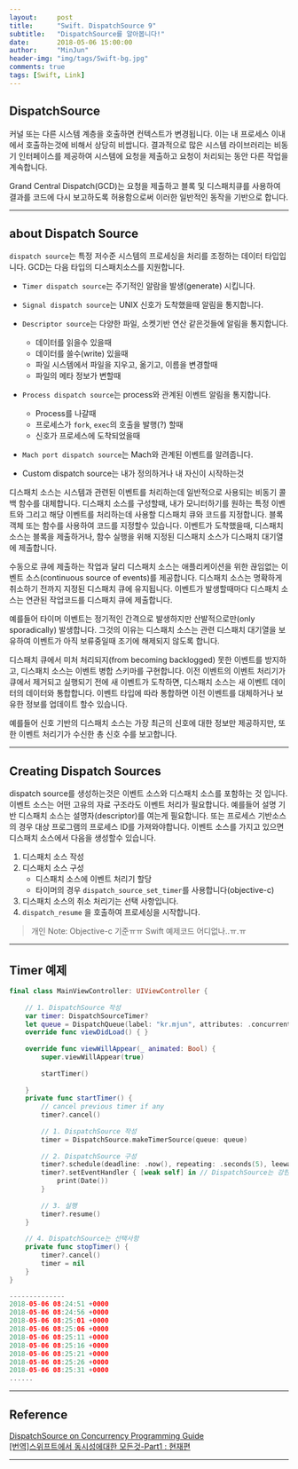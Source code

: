 ```yaml
---
layout:     post
title:      "Swift. DispatchSource 9"
subtitle:   "DispatchSource를 알아봅니다!"
date:       2018-05-06 15:00:00
author:     "MinJun"
header-img: "img/tags/Swift-bg.jpg"
comments: true 
tags: [Swift, Link]
---
```


## DispatchSource 

커널 또는 다른 시스템 계층을 호출하면 컨텍스트가 변경됩니다. 이는 내 프로세스 이내에서 호출하는것에 비해서 상당히 비쌉니다. 
결과적으로 많은 시스템 라이브러리는 비동기 인터페이스를 제공하여 시스템에 요청을 제출하고 요청이 처리되는 동안 다른 작업을 계속합니다. 

Grand Central Dispatch(GCD)는 요청을 제출하고 블록 및 디스패치큐를 사용하여 결과를 코드에 다시 보고하도록 허용함으로써 이러한 일반적인 동작을 기반으로 합니다. 

---

## about Dispatch Source 

`dispatch source`는 특정 저수준 시스템의 프로세싱을 처리를 조정하는 데이터 타입입니다. GCD는 다음 타입의 디스패치소스를 지원합니다. 

- `Timer dispatch source`는 주기적인 알람을 발생(generate) 시킵니다.
- `Signal dispatch source`는 UNIX 신호가 도착했을때 알림을 통지합니다.
- `Descriptor source`는 다양한 파일, 소켓기반 연산 같은것들에 알림을 통지합니다.
	- 데이터를 읽을수 있을때  
	- 데이터를 쓸수(write) 있을때
	- 파일 시스템에서 파일을 지우고, 옮기고, 이름을 변경할때
	- 파일의 메타 정보가 변할때

- `Process dispatch source`는 process와 관계된 이벤트 알림을 통지합니다.
	- Process를 나갈때
	- 프로세스가 `fork`, `exec`의 호출을 발행(?) 할때
	- 신호가 프로세스에 도착되었을때
- `Mach port dispatch source`는 Mach와 관계된 이벤트를 알려줍니다.
- Custom dispatch source는 내가 정의하거나 내 자신이 시작하는것


디스패치 소스는 시스템과 관련된 이벤트를 처리하는데 일반적으로 사용되는 비동기 콜백 함수를 대체합니다. 디스패치 소스를 구성할때, 내가 모니터하기를 원하는 특정 이벤트와 그리고 해당 이벤트를 처리하는데 사용할 디스패치 큐와 코드를 지정합니다. 블록객체 또는 함수를 사용하여 코드를 지정할수 있습니다. 이벤트가 도착했을때, 디스패치 소스는 블록을 제출하거나, 함수 실행을 위해 지정된 디스패치 소스가 디스패치 대기열에 제출합니다. 

수동으로 큐에 제출하는 작업과 달리 디스패치 소스는 애플리케이션을 위한 끊임없는 이벤트 소스(continuous source of events)를 제공합니다. 디스패치 소스는 명확하게 취소하기 전까지 지정된 디스패치 큐에 유지됩니다. 이벤트가 발생할때마다 디스패치 소스는 연관된 작업코드를 디스패치 큐에 제출합니다. 

예를들어 타이머 이벤트는 정기적인 간격으로 발생하지만 산발적으로만(only sporadically) 발생합니다. 그것의 이유는 디스패치 소스는 관련 디스패치 대기열을 보유하여 이벤트가 아직 보류중일때 조기에 해제되지 않도록 합니다. 

디스패치 큐에서 미처 처리되지(from becoming backlogged) 못한 이벤트를 방지하고, 디스패치 소스는 이벤트 병합 스키마를 구현합니다. 이전 이벤트의 이벤트 처리기가 큐에서 제거되고 실행되기 전에 새 이벤트가 도착하면, 디스패치 소스는 새 이벤트 데이터의 데이터와 통합합니다. 이벤트 타입에 따라 통합하면 이전 이벤트를 대체하거나 보유한 정보를 업데이트 할수 있습니다. 

예를들어 신호 기반의 디스패치 소스는 가장 최근의 신호에 대한 정보만 제공하지만, 또한 이벤트 처리기가 수신한 총 신호 수를 보고합니다. 

---

## Creating Dispatch Sources 


dispatch source를 생성하는것은 이벤트 소스와 디스패치 소스를 포함하는 것 입니다. 이벤트 소스는 어떤 고유의 자료 구조라도 이벤트 처리가 필요합니다. 예를들어 설명 기반 디스패치 소스는 설명자(descriptor)를 여는게 필요합니다. 또는 프로세스 기반소스의 경우 대상 프로그램의 프로세스 ID를 가져와야합니다. 이벤트 소스를 가지고 있으면 디스패치 소스에서 다음을 생성할수 있습니다. 

1. 디스패치 소스 작성 
2. 디스패치 소스 구성 
	- 디스패치 소스에 이벤트 처리기 할당 
	- 타이머의 경우 `dispatch_source_set_timer`를 사용합니다(objective-c) 
3. 디스패치 소스의 취소 처리기는 선택 사항입니다. 
4. `dispatch_resume` 을 호출하여 프로세싱을 시작합니다.

> 개인 Note: Objective-c 기준ㅠㅠ Swift 예제코드 어디없나..ㅠ.ㅠ

---

## Timer 예제 

```swift
final class MainViewController: UIViewController {
    
    // 1. DispatchSource 작성
    var timer: DispatchSourceTimer?
    let queue = DispatchQueue(label: "kr.mjun", attributes: .concurrent)
    override func viewDidLoad() { }
    
    override func viewWillAppear(_ animated: Bool) {
        super.viewWillAppear(true)
        
        startTimer()
        
    }
    private func startTimer() {
        // cancel previous timer if any
        timer?.cancel()
        
        // 1. DispatchSource 작성
        timer = DispatchSource.makeTimerSource(queue: queue)
        
        // 2. DispatchSource 구성
        timer?.schedule(deadline: .now(), repeating: .seconds(5), leeway: .milliseconds(100))
        timer?.setEventHandler { [weak self] in // DispatchSource는 강한 참조
            print(Date())
        }
        
        // 3. 실행
        timer?.resume()
    }
    
    // 4. DispatchSource는 선택사항
    private func stopTimer() {
        timer?.cancel()
        timer = nil
    }
}

--------------
2018-05-06 08:24:51 +0000
2018-05-06 08:24:56 +0000
2018-05-06 08:25:01 +0000
2018-05-06 08:25:06 +0000
2018-05-06 08:25:11 +0000
2018-05-06 08:25:16 +0000
2018-05-06 08:25:21 +0000
2018-05-06 08:25:26 +0000
2018-05-06 08:25:31 +0000
......
```


---


## Reference 

[DispatchSource on Concurrency Programming Guide](https://developer.apple.com/library/content/documentation/General/Conceptual/ConcurrencyProgrammingGuide/GCDWorkQueues/GCDWorkQueues.html)<br>
[[번역]스위프트에서 동시성에대한 모든것-Part1 : 현재편](http://blog.canapio.com/128) <br>

---
